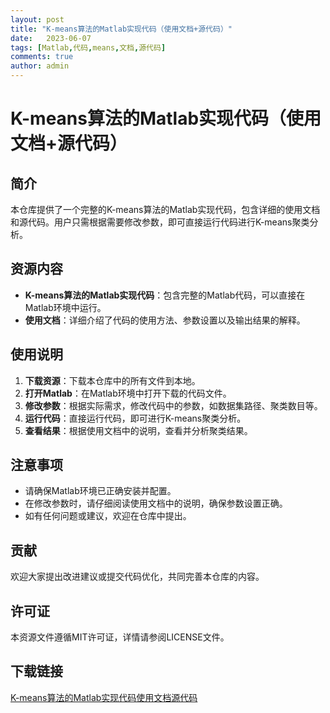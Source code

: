 ```yaml
---
layout: post
title: "K-means算法的Matlab实现代码（使用文档+源代码）"
date:   2023-06-07
tags: [Matlab,代码,means,文档,源代码]
comments: true
author: admin
---
```

# K-means算法的Matlab实现代码（使用文档+源代码）

## 简介

本仓库提供了一个完整的K-means算法的Matlab实现代码，包含详细的使用文档和源代码。用户只需根据需要修改参数，即可直接运行代码进行K-means聚类分析。

## 资源内容

- **K-means算法的Matlab实现代码**：包含完整的Matlab代码，可以直接在Matlab环境中运行。
- **使用文档**：详细介绍了代码的使用方法、参数设置以及输出结果的解释。

## 使用说明

1. **下载资源**：下载本仓库中的所有文件到本地。
2. **打开Matlab**：在Matlab环境中打开下载的代码文件。
3. **修改参数**：根据实际需求，修改代码中的参数，如数据集路径、聚类数目等。
4. **运行代码**：直接运行代码，即可进行K-means聚类分析。
5. **查看结果**：根据使用文档中的说明，查看并分析聚类结果。

## 注意事项

- 请确保Matlab环境已正确安装并配置。
- 在修改参数时，请仔细阅读使用文档中的说明，确保参数设置正确。
- 如有任何问题或建议，欢迎在仓库中提出。

## 贡献

欢迎大家提出改进建议或提交代码优化，共同完善本仓库的内容。

## 许可证

本资源文件遵循MIT许可证，详情请参阅LICENSE文件。

## 下载链接

[K-means算法的Matlab实现代码使用文档源代码](https://pan.quark.cn/s/60778c324fea)